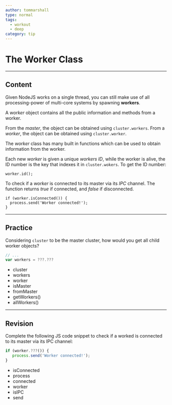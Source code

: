 ```yaml
---
author: tommarshall
type: normal
tags:
  - workout
  - deep
category: tip
---
```


# The Worker Class


---

## Content

Given NodeJS works on a single thread, you can still make use of all processing-power of multi-core systems by spawning **workers**.

A *worker* object contains all the public information and methods from a worker.

From the *master*, the object can be obtained using `cluster.workers`. From a *worker*, the object can be obtained using `cluster.worker`.

The *worker* class has many built in functions which can be used to obtain information from the worker.

Each new *worker* is given a unique *workers* *ID*, while the worker is alive, the ID number is the key that indexes it in `cluster.wokers`. To get the ID number:

```plain-text
worker.id();
```

To check if a *worker* is connected to its master via its *IPC* channel. The function returns *true* if connected, and *false* if disconnected.

```plain-text
if (worker.isConnected()) {
  process.send('Worker connected!');
}
```


---

## Practice

Considering `cluster` to be the master cluster, how would you get all child worker objects?

```javascript
// ...
var workers = ???.???
```

- cluster
- workers
- worker
- isMaster
- fromMaster
- getWorkers()
- allWorkers()


---

## Revision

Complete the following JS code snippet to check if a worked is connected to its master via its IPC channel:

```javascript
if (worker.???()) {
   process.send('Worker connected!');
}
```

- isConnected
- process
- connected
- worker
- isIPC
- send
 
